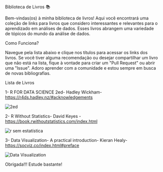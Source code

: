 
Biblioteca de Livros 📚

Bem-vindas(os) à minha biblioteca de livros! Aqui você encontrará uma coleção de links para livros que considero interessantes e relevantes para o aprendizado em análises de dados. Esses livros abrangem uma variedade de tópicos do mundo da análise de dados.

Como Funciona?

Navegue pela lista abaixo e clique nos títulos para acessar os links dos livros. Se você tiver alguma recomendação ou desejar compartilhar um livro que não está na lista, fique à vontade para criar um "Pull Request" ou abrir uma "Issue". Adoro aprender com a comunidade e estou sempre em busca de novas bibliografias.

Lista de Livros

1- R FOR DATA SCIENCE 2ed- Hadley Wickham-  https://r4ds.hadley.nz/#acknowledgements
  
![2ed](https://github.com/JenniferLopes/Livros/assets/67852083/4cee3fb7-a1a9-418d-bec0-7533386b0839)

2- R Without Statistics- David Keyes - https://book.rwithoutstatistics.com/index.html

![r sem estatística](https://github.com/JenniferLopes/Livros/assets/67852083/336f2b74-f95d-4000-ad17-278b48ecffc6)

3- Data Visualization- A practical introduction- Kieran Healy- https://socviz.co/index.html#preface

![Data Visualization](https://socviz.co/assets/dv-cover-pupress.jpg)





Obrigada!!! Estude bastante!
